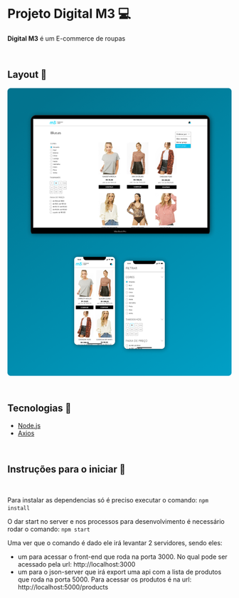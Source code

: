 
# Projeto Digital M3 :computer: 
<p><strong>Digital M3</strong> é um E-commerce de roupas</p>


&nbsp;

## Layout :bookmark:

    
  <img src="https://github.com/ItamarJoire/desenvoldevor-m3-vtex/blob/master/desk-mob.png"  align="center" >
  
  
  &nbsp;
  
  ## Tecnologias	:toolbox:
  
* [Node.js](https://nodejs.org/en/)
* [Axios](https://axios-http.com/ptbr/)


&nbsp;


## Instruções para o iniciar :rocket:


 &nbsp;

Para instalar as dependencias só é preciso executar o comando: `npm install`

O dar start no server e nos processos para desenvolvimento é necessário rodar o comando: `npm start`

Uma ver que o comando é dado ele irá levantar 2 servidores, sendo eles:
 - um para acessar o front-end que roda na porta 3000. No qual pode ser acessado pela url: http://localhost:3000
 - um para o json-server que irá export uma api com a lista de produtos que roda na porta 5000. Para acessar os produtos é na url:  http://localhost:5000/products


